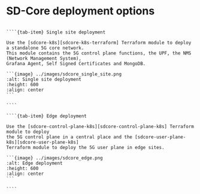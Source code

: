 # SD-Core deployment options

`````{tab-set}
    
````{tab-item} Single site deployment

Use the [sdcore-k8s][sdcore-k8s-terraform] Terraform module to deploy a standalone 5G core network.
This module contains the 5G control plane functions, the UPF, the NMS (Network Management System), 
Grafana Agent, Self Signed Certificates and MongoDB.

```{image} ../images/sdcore_single_site.png
:alt: Single site deployment
:height: 600
:align: center
```

````

````{tab-item} Edge deployment

Use the [sdcore-control-plane-k8s][sdcore-control-plane-k8s] Terraform module to deploy 
the 5G control plane in a central place and the [sdcore-user-plane-k8s][sdcore-user-plane-k8s] 
Terraform module to deploy the 5G user plane in edge sites.

```{image} ../images/sdcore_edge.png
:alt: Edge deployment
:height: 600
:align: center
```

````

`````

[sdcore-k8s-terraform]: https://github.com/canonical/terraform-juju-sdcore-k8s/tree/v1.4/modules/sdcore-k8s
[sdcore-control-plane-k8s]: https://github.com/canonical/terraform-juju-sdcore-k8s/tree/v1.4/modules/sdcore-control-plane-k8s
[sdcore-user-plane-k8s]: https://github.com/canonical/terraform-juju-sdcore-k8s/tree/v1.4/modules/sdcore-user-plane-k8s
